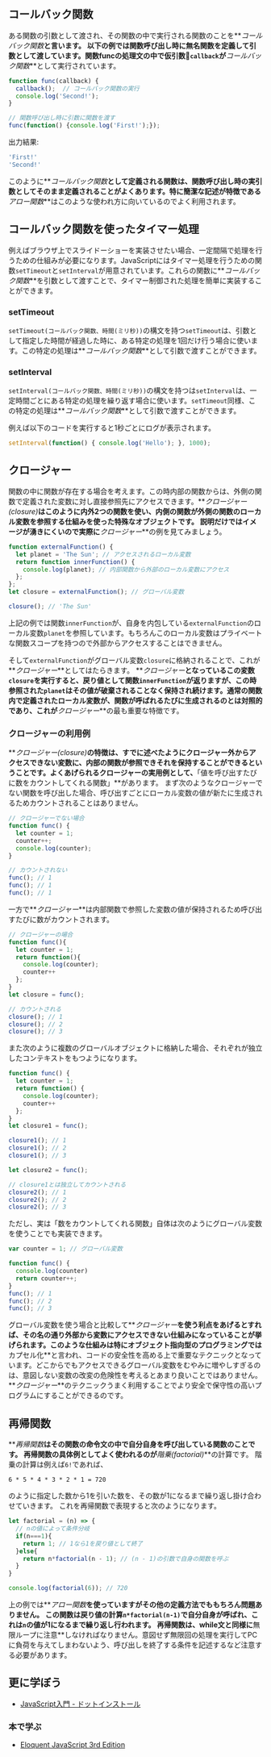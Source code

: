## コールバック関数

ある関数の引数として渡され、その関数の中で実行される関数のことを**_コールバック関数_**と言います。
以下の例では関数呼び出し時に無名関数を定義して引数として渡しています。関数funcの処理文の中で仮引数`callback`が**_コールバック関数_**として実行されています。

```js
function func(callback) {
  callback();  // コールバック関数の実行
  console.log('Second!');
}

// 関数呼び出し時に引数に関数を渡す
func(function() {console.log('First!');});
```

出力結果:
```js
'First!'
'Second!'
```

このように**_コールバック関数_**として定義される関数は、関数呼び出し時の実引数としてそのまま定義されることがよくあります。特に簡潔な記述が特徴である**_アロー関数_**はこのような使われ方に向いているのでよく利用されます。

## コールバック関数を使ったタイマー処理

例えばブラウザ上でスライドーショーを実装させたい場合、一定間隔で処理を行うための仕組みが必要になります。JavaScriptにはタイマー処理を行うための関数`setTimeout`と`setInterval`が用意されています。これらの関数に**_コールバック関数_**を引数として渡すことで、タイマー制御された処理を簡単に実装することができます。

### setTimeout

`setTimeout(コールバック関数、時間(ミリ秒))`の構文を持つ`setTimeout`は、引数として指定した時間が経過した時に、ある特定の処理を1回だけ行う場合に使います。この特定の処理は**_コールバック関数_**として引数で渡すことができます。

### setInterval

`setInterval(コールバック関数、時間(ミリ秒))`の構文を持つは`setInterval`は、一定時間ごとにある特定の処理を繰り返す場合に使います。`setTimeout`同様、この特定の処理は**_コールバック関数_**として引数で渡すことができます。

例えば以下のコードを実行すると1秒ごとにログが表示されます。
```js
setInterval(function() { console.log('Hello'); }, 1000);
```

## クロージャー

関数の中に関数が存在する場合を考えます。この時内部の関数からは、外側の関数で定義された変数に対し直接参照先にアクセスできます。**_クロージャー(closure)_**はこのように内外2つの関数を使い、内側の関数が外側の関数のローカル変数を参照する仕組みを使った特殊なオブジェクトです。
説明だけではイメージが湧きにくいので実際に**_クロージャー_**の例を見てみましょう。

```js
function externalFunction() {
  let planet = 'The Sun'; // アクセスされるローカル変数
  return function innerFunction() {
    console.log(planet); // 内部関数から外部のローカル変数にアクセス
  };
};
let closure = externalFunction(); // グローバル変数

closure(); // 'The Sun'
```

上記の例では関数`innerFunction`が、自身を内包している`externalFunction`のローカル変数`planet`を参照しています。もちろんこのローカル変数はプライベートな関数スコープを持つので外部からアクセスすることはできません。

そして`externalFunction`がグローバル変数`closure`に格納されることで、これが**_クロージャー_**としてはたらきます。
**_クロージャー_**となっているこの変数`closure`を実行すると、戻り値として関数`innerFunction`が返りますが、この時参照された`planet`はその値が破棄されることなく保持され続けます。通常の関数内で定義されたローカル変数が、関数が呼ばれるたびに生成されるのとは対照的であり、これが**_クロージャー_**の最も重要な特徴です。


### クロージャーの利用例

**_クロージャー(closure)_**の特徴は、すでに述べたようにクロージャー外からアクセスできない変数に、内部の関数が参照できそれを保持することができるということです。よくあげられるクロージャーの実用例として、**「値を呼び出すたびに数をカウントしてくれる関数」**があります。
まず次のようなクロージャーでない関数を呼び出した場合、呼び出すごとにローカル変数の値が新たに生成されるためカウントされることはありません。

```js
// クロージャーでない場合
function func() {
  let counter = 1;
  counter++;
  console.log(counter);
}

// カウントされない
func(); // 1
func(); // 1
func(); // 1
```

一方で**_クロージャー_**は内部関数で参照した変数の値が保持されるため呼び出すたびに数がカウントされます。

```js
// クロージャーの場合
function func(){
  let counter = 1;
  return function(){
    console.log(counter);
    counter++
  };
}
let closure = func();

// カウントされる
closure(); // 1
closure(); // 2
closure(); // 3
```

また次のように複数のグローバルオブジェクトに格納した場合、それぞれが独立したコンテキストをもつようになります。

```js
function func() {
  let counter = 1;
  return function() {
    console.log(counter);
    counter++
  };
}
let closure1 = func();

closure1(); // 1
closure1(); // 2
closure1(); // 3

let closure2 = func();

// closure1とは独立してカウントされる
closure2(); // 1
closure2(); // 2
closure2(); // 3
```

ただし、実は「数をカウントしてくれる関数」自体は次のようにグローバル変数を使うことでも実装できます。
```js
var counter = 1; // グローバル変数

function func() {
  console.log(counter)
  return counter++;
}
func(); // 1
func(); // 2
func(); // 3
```
グローバル変数を使う場合と比較して**_クロージャー_**を使う利点をあげるとすれば、その名の通り外部から変数にアクセスできない仕組みになっていることが挙げられます。このような仕組みは特にオブジェクト指向型のプログラミングでは**カプセル化**と言われ、コードの安全性を高める上で重要なテクニックとなっています。どこからでもアクセスできるグローバル変数をむやみに増やしすぎるのは、意図しない変数の改変の危険性を考えるとあまり良いことではありません。
**_クロージャー_**のテクニックうまく利用することでより安全で保守性の高いプログラムにすることができるのです。

## 再帰関数

**_再帰関数_**はその関数の命令文の中で自分自身を呼び出している関数のことです。
再帰関数の具体例としてよく使われるのが**_階乗(factorial)_**の計算です。
階乗の計算は例えば`6!`であれば、

```
6 * 5 * 4 * 3 * 2 * 1 = 720
```
のように指定した数から1を引いた数を、その数が1になるまで繰り返し掛け合わせていきます。
これを再帰関数で表現すると次のようになります。
```js
let factorial = (n) => {
  // nの値によって条件分岐
  if(n===1){
    return 1; // 1なら1を戻り値として終了
  }else{
    return n*factorial(n - 1); // (n - 1)の引数で自身の関数を呼ぶ
  }
}

console.log(factorial(6)); // 720
```

上の例では**_アロー関数_**を使っていますがその他の定義方法でももちろん問題ありません。
この関数は戻り値の計算`n*factorial(n-1)`で自分自身が呼ばれ、これは`n`の値が1になるまで繰り返し行われます。
再帰関数は、**while文**と同様に**無限ループに注意**しなければなりません。意図せず無限回の処理を実行してPCに負荷を与えてしまわないよう、呼び出しを終了する条件を記述するなど注意する必要があります。

## 更に学ぼう

- [JavaScript入門 - ドットインストール](https://dotinstall.com/lessons/basic_javascript_v2)

### 本で学ぶ

- [Eloquent JavaScript 3rd Edition](http://eloquentjavascript.net/)
